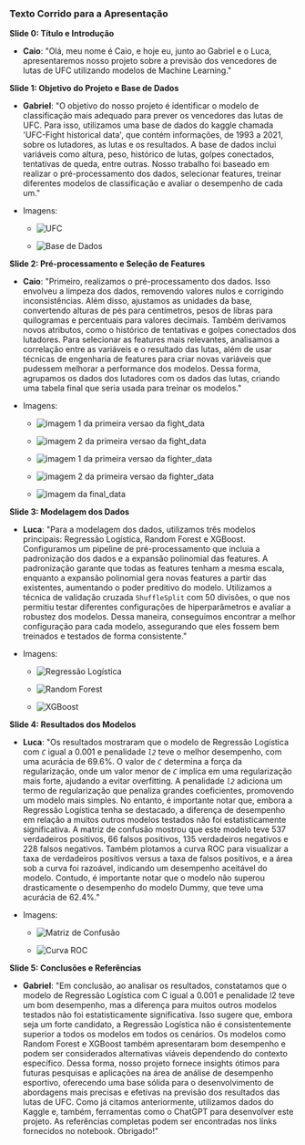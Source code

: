 ### Texto Corrido para a Apresentação

**Slide 0: Título e Introdução**
- **Caio**: "Olá, meu nome é Caio, e hoje eu, junto ao Gabriel e o Luca, apresentaremos nosso projeto sobre a previsão dos vencedores de lutas de UFC utilizando modelos de Machine Learning."

**Slide 1: Objetivo do Projeto e Base de Dados**
- **Gabriel**: "O objetivo do nosso projeto é identificar o modelo de classificação mais adequado para prever os vencedores das lutas de UFC. Para isso, utilizamos uma base de dados do kaggle chamada 'UFC-Fight historical data', que contém informações, de 1993 a 2021, sobre os lutadores, as lutas e os resultados. A base de dados inclui variáveis como altura, peso, histórico de lutas, golpes conectados, tentativas de queda, entre outras. Nosso trabalho foi baseado em realizar o pré-processamento dos dados, selecionar features, treinar diferentes modelos de classificação e avaliar o desempenho de cada um."

- Imagens:

    - ![UFC](img/slide1_1.png)

    - ![Base de Dados](img/slide1_2.png)

**Slide 2: Pré-processamento e Seleção de Features**
- **Caio**: "Primeiro, realizamos o pré-processamento dos dados. Isso envolveu a limpeza dos dados, removendo valores nulos e corrigindo inconsistências. Além disso, ajustamos as unidades da base, convertendo alturas de pés para centímetros, pesos de libras para quilogramas e percentuais para valores decimais. Também derivamos novos atributos, como o histórico de tentativas e golpes conectados dos lutadores. Para selecionar as features mais relevantes, analisamos a correlação entre as variáveis e o resultado das lutas, além de usar técnicas de engenharia de features para criar novas variáveis que pudessem melhorar a performance dos modelos. Dessa forma, agrupamos os dados dos lutadores com os dados das lutas, criando uma tabela final que seria usada para treinar os modelos."

- Imagens:

    - ![imagem 1 da primeira versao da fight_data](img/slide2_1.png)

    - ![imagem 2 da primeira versao da fight_data](img/slide2_2.png)

    - ![imagem 1 da primeira versao da fighter_data](img/slide2_3.png)

    - ![imagem 2 da primeira versao da fighter_data](img/slide2_4.png)

    - ![imagem da final_data](img/slide2_5.png)

**Slide 3: Modelagem dos Dados**
- **Luca**: "Para a modelagem dos dados, utilizamos três modelos principais: Regressão Logística, Random Forest e XGBoost. Configuramos um pipeline de pré-processamento que incluía a padronização dos dados e a expansão polinomial das features. A padronização garante que todas as features tenham a mesma escala, enquanto a expansão polinomial gera novas features a partir das existentes, aumentando o poder preditivo do modelo. Utilizamos a técnica de validação cruzada `ShuffleSplit` com 50 divisões, o que nos permitiu testar diferentes configurações de hiperparâmetros e avaliar a robustez dos modelos. Dessa maneira, conseguimos encontrar a melhor configuração para cada modelo, assegurando que eles fossem bem treinados e testados de forma consistente."

- Imagens:

    - ![Regressão Logística](img/slide3_1.png)

    - ![Random Forest](img/slide3_2.png)

    - ![XGBoost](img/slide3_3.png)

**Slide 4: Resultados dos Modelos**
- **Luca**: "Os resultados mostraram que o modelo de Regressão Logística com *`C`* igual a 0.001 e penalidade *`l2`* teve o melhor desempenho, com uma acurácia de 69.6%. O valor de *`C`* determina a força da regularização, onde um valor menor de *`C`* implica em uma regularização mais forte, ajudando a evitar overfitting. A penalidade *`l2`* adiciona um termo de regularização que penaliza grandes coeficientes, promovendo um modelo mais simples. No entanto, é importante notar que, embora a Regressão Logística tenha se destacado, a diferença de desempenho em relação a muitos outros modelos testados não foi estatisticamente significativa. A matriz de confusão mostrou que este modelo teve 537 verdadeiros positivos, 66 falsos positivos, 135 verdadeiros negativos e 228 falsos negativos. Também plotamos a curva ROC para visualizar a taxa de verdadeiros positivos versus a taxa de falsos positivos, e a área sob a curva foi razoável, indicando um desempenho aceitável do modelo. Contudo, é importante notar que o modelo não superou drasticamente o desempenho do modelo Dummy, que teve uma acurácia de 62.4%."

- Imagens:

    - ![Matriz de Confusão](img/slide4_1.png)

    - ![Curva ROC](img/slide4_2.png)

**Slide 5: Conclusões e Referências**
- **Gabriel**: "Em conclusão, ao analisar os resultados, constatamos que o modelo de Regressão Logística com C igual a 0.001 e penalidade l2 teve um bom desempenho, mas a diferença para muitos outros modelos testados não foi estatisticamente significativa. Isso sugere que, embora seja um forte candidato, a Regressão Logística não é consistentemente superior a todos os modelos em todos os cenários. Os modelos como Random Forest e XGBoost também apresentaram bom desempenho e podem ser considerados alternativas viáveis dependendo do contexto específico. Dessa forma, nosso projeto fornece insights ótimos para futuras pesquisas e aplicações na área de análise de desempenho esportivo, oferecendo uma base sólida para o desenvolvimento de abordagens mais precisas e efetivas na previsão dos resultados das lutas de UFC. Como já citamos anteriormente, utilizamos dados do Kaggle e, também, ferramentas como o ChatGPT para desenvolver este projeto. As referências completas podem ser encontradas nos links fornecidos no notebook. Obrigado!"